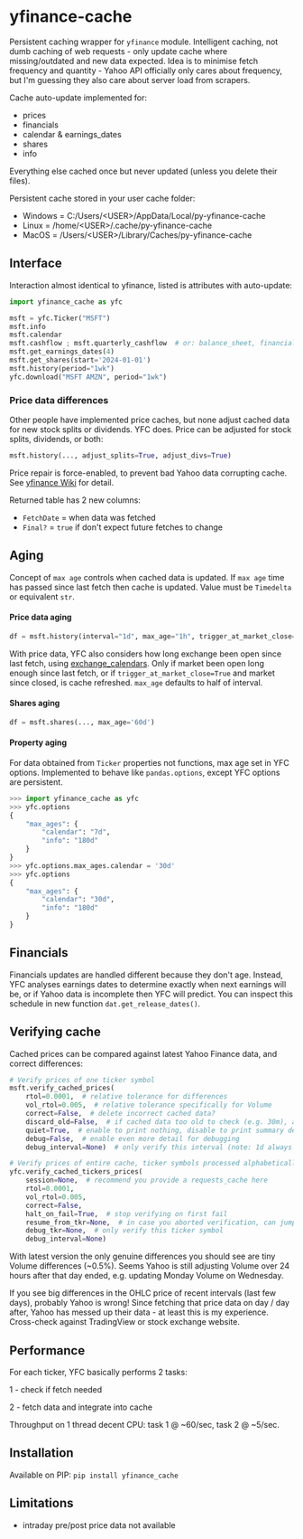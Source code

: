 # yfinance-cache

Persistent caching wrapper for `yfinance` module. Intelligent caching, not dumb caching of web requests - only update cache where missing/outdated and new data expected. Idea is to minimise fetch frequency and quantity - Yahoo API officially only cares about frequency, but I'm guessing they also care about server load from scrapers.

Cache auto-update implemented for:
- prices
- financials
- calendar & earnings_dates
- shares
- info

Everything else cached once but never updated (unless you delete their files).

Persistent cache stored in your user cache folder:
- Windows = C:/Users/\<USER\>/AppData/Local/py-yfinance-cache
- Linux = /home/\<USER\>/.cache/py-yfinance-cache
- MacOS = /Users/\<USER\>/Library/Caches/py-yfinance-cache

## Interface

Interaction almost identical to yfinance, listed is attributes with auto-update:

```python
import yfinance_cache as yfc

msft = yfc.Ticker("MSFT")
msft.info
msft.calendar
msft.cashflow ; msft.quarterly_cashflow  # or: balance_sheet, financials
msft.get_earnings_dates(4)
msft.get_shares(start='2024-01-01')
msft.history(period="1wk")
yfc.download("MSFT AMZN", period="1wk")
```

### Price data differences

Other people have implemented price caches, but none adjust cached data for new stock splits or dividends.
YFC does. Price can be adjusted for stock splits, dividends, or both:

```python
msft.history(..., adjust_splits=True, adjust_divs=True)
```

Price repair is force-enabled, to prevent bad Yahoo data corrupting cache.
See [yfinance Wiki](https://github.com/ranaroussi/yfinance/wiki/Price-repair) for detail.

Returned table has 2 new columns:
- `FetchDate` = when data was fetched
- `Final?` = `true` if don't expect future fetches to change

## Aging

Concept of `max age` controls when cached data is updated.
If `max age` time has passed since last fetch then cache is updated.
Value must be `Timedelta` or equivalent `str`.

#### Price data aging

``` python
df = msft.history(interval="1d", max_age="1h", trigger_at_market_close=False, ...)
```

With price data, YFC also considers how long exchange been open since last fetch, 
using [exchange_calendars](https://github.com/gerrymanoim/exchange_calendars).
Only if market been open long enough since last fetch, 
or if `trigger_at_market_close=True` and market since closed, 
is cache refreshed.
`max_age` defaults to half of interval.

#### Shares aging

``` python
df = msft.shares(..., max_age='60d')
```

#### Property aging

For data obtained from `Ticker` properties not functions, max age set in YFC options.
Implemented to behave like `pandas.options`, except YFC options are persistent.

``` python
>>> import yfinance_cache as yfc
>>> yfc.options
{
    "max_ages": {
        "calendar": "7d",
        "info": "180d"
    }
}
>>> yfc.options.max_ages.calendar = '30d'
>>> yfc.options
{
    "max_ages": {
        "calendar": "30d",
        "info": "180d"
    }
}
```

## Financials

Financials updates are handled different because they don't age.
Instead, YFC analyses earnings dates to determine exactly when next earnings will be, 
or if Yahoo data is incomplete then YFC will predict.
You can inspect this schedule in new function `dat.get_release_dates()`.

## Verifying cache

Cached prices can be compared against latest Yahoo Finance data, and correct differences:
```python
# Verify prices of one ticker symbol
msft.verify_cached_prices(
	rtol=0.0001,  # relative tolerance for differences
	vol_rtol=0.005,  # relative tolerance specifically for Volume
	correct=False,  # delete incorrect cached data?
	discard_old=False,  # if cached data too old to check (e.g. 30m), assume incorrect and delete?
	quiet=True,  # enable to print nothing, disable to print summary detail of why cached data wrong
	debug=False,  # enable even more detail for debugging 
	debug_interval=None)  # only verify this interval (note: 1d always verified)

# Verify prices of entire cache, ticker symbols processed alphabetically. Recommend using `requests_cache` session.
yfc.verify_cached_tickers_prices(
	session=None,  # recommend you provide a requests_cache here
	rtol=0.0001,
	vol_rtol=0.005,
	correct=False,
	halt_on_fail=True,  # stop verifying on first fail
	resume_from_tkr=None,  # in case you aborted verification, can jump ahead to this ticker symbol. Append '+1' to start AFTER the ticker
	debug_tkr=None,  # only verify this ticker symbol
	debug_interval=None)
```

With latest version the only genuine differences you should see are tiny Volume differences (~0.5%). Seems Yahoo is still adjusting Volume over 24 hours after that day ended, e.g. updating Monday Volume on Wednesday.

If you see big differences in the OHLC price of recent intervals (last few days), probably Yahoo is wrong! Since fetching that price data on day / day after, Yahoo has messed up their data - at least this is my experience. Cross-check against TradingView or stock exchange website.

## Performance

For each ticker, YFC basically performs 2 tasks:

1 - check if fetch needed

2 - fetch data and integrate into cache

Throughput on 1 thread decent CPU: task 1 @ ~60/sec, task 2 @ ~5/sec.

## Installation

Available on PIP: `pip install yfinance_cache`

## Limitations

- intraday pre/post price data not available
